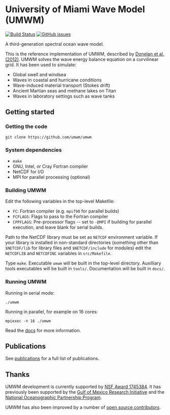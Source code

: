 # University of Miami Wave Model (UMWM)

[![Build Status](https://travis-ci.org/umwm/umwm.svg?branch=master)](https://travis-ci.org/umwm/umwm)
[![GitHub issues](https://img.shields.io/github/issues/umwm/umwm.svg)](https://github.com/umwm/umwm/issues)

A third-generation spectral ocean wave model.

This is the reference implementation of UMWM, 
described by [Donelan et al. (2012)](https://github.com/milancurcic/publications/blob/master/Donelan_etal_JGR2012.pdf).
UMWM solves the wave energy balance equation on a curvilinear grid.
It has been used to simulate:

* Global swell and windsea
* Waves in coastal and hurricane conditions
* Wave-induced material transport (Stokes drift)
* Ancient Martian seas and methane lakes on Titan
* Waves in laboratory settings such as wave tanks

## Getting started

### Getting the code

```
git clone https://github.com/umwm/umwm
```

### System dependencies

* `make`
* GNU, Intel, or Cray Fortran compiler
* NetCDF for I/O
* MPI for parallel processing (optional)

### Building UMWM

Edit the following variables in the top-level Makefile:

* `FC`: Fortran compiler (e.g. `mpif90` for parallel builds)
* `FCFLAGS`: Flags to pass to the Fortran compiler
* `CPPFLAGS`: Pre-processor flags -- set to `-DMPI` if building for parallel execution, 
and leave blank for serial builds.

Path to the NetCDF library must be set as `NETCDF` environment variable.
If your library is installed in non-standard directories (something 
other than `$NETCDF/lib` for library files and `$NETCDF/include` for modules)
edit the `NETCDFLIB` and `NETCDFINC` variables in `src/Makefile`.

Type `make`. Executable `umwm` will be built in the top-level directory. 
Auxilliary tools executables will be built in `tools/`. 
Documentation will be built in `docs/`.

### Running UMWM

Running in serial mode:

```
./umwm
```

Running in parallel, for example on 16 cores:

```
mpiexec -n 16 ./umwm
```

Read the [docs](docs) for more information.

## Publications

See [publications](PUBLICATIONS.md) for a full list of publications.

## Thanks

UMWM development is currently supported by [NSF Award 1745384](https://www.nsf.gov/awardsearch/showAward?AWD_ID=1745384).
It has previously been supported by the [Gulf of Mexico Research Initiative](http://gulfresearchinitiative.org/)
and the [National Oceanographic Partnership Program](https://www.nopp.org/).

UMWM has also been improved by a number of [open source contributors](CONTRIBUTORS.md).
